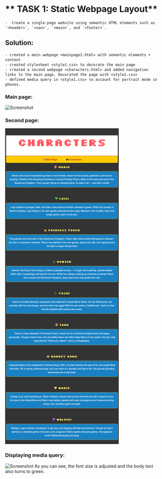 # ** TASK 1: Static Webpage Layout**

    -  Create a single-page website using semantic HTML elements such as `<header>`, `<nav>`, `<main>`, and `<footer>`.

## Solution:

    - created a main webpage <mainpage1.html> with semantic elements + content
    - created stylesheet <style1.css> to decorate the main page
    - created a second webpage <characters.html> and added navigation links to the main page. Decorated the page with <style2.css>
    - defined media query in <style1.css> to account for portrait mode in phones.

### Main page:

![Screenshot](ask1_output/task1_mainpage.png)

### Second page:

![Screenshot](task1_output/task1_characterpage.png)

### Displaying media query:

![Screenshot](task1_output/task1_mobilelayout.pngg)
As you can see, the font size is adjusted and the body text also turns to green.
